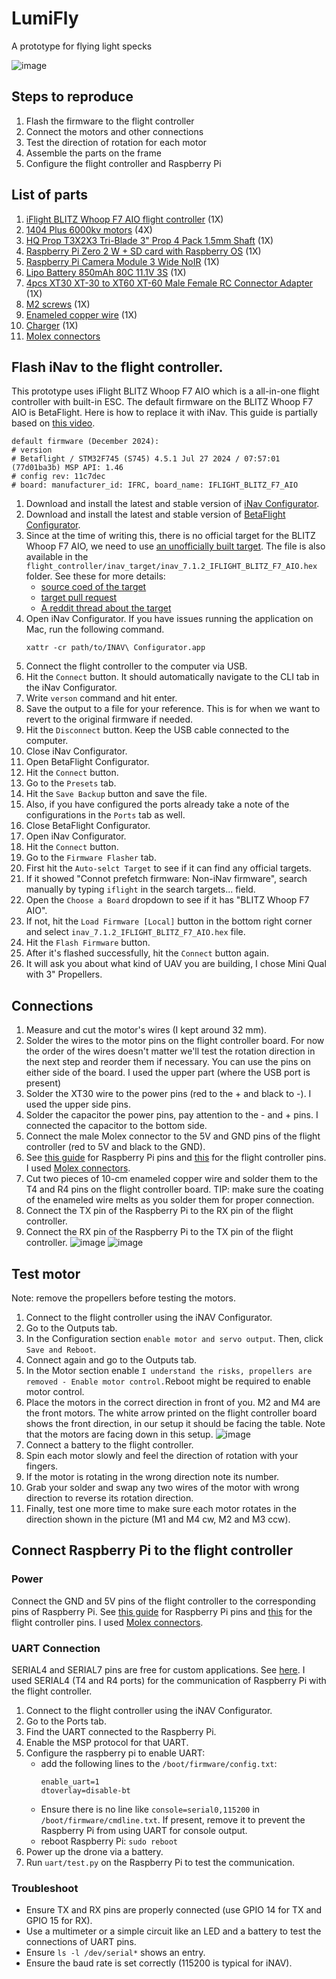 # LumiFly
A prototype for flying light specks

![image](images/assembled_drone.jpeg)

## Steps to reproduce
1. Flash the firmware to the flight controller
2. Connect the motors and other connections
3. Test the direction of rotation for each motor
4. Assemble the parts on the frame
5. Configure the flight controller and Raspberry Pi


## List of parts
1. [iFlight BLITZ Whoop F7 AIO flight controller](https://shop.iflight.com/BLITZ-Whoop-F7-AIO-Pro1927) (1X)
2. [1404 Plus 6000kv motors](https://www.myfpvstore.com/motors/rcinpower-smoox-1404-plus-whoop-motor-gunmetal-blue-6000kv/?srsltid=AfmBOoqFCYuKe_lZ4RztSoZIATdFEbraSl6UrF0mSqzx-S929OD5cDPk4uk) (4X)
3. [HQ Prop T3X2X3 Tri-Blade 3" Prop 4 Pack 1.5mm Shaft](https://www.racedayquads.com/products/hq-prop-t3x2x3-1-5mm-shaft-tri-blade-3-prop-4-pack-choose-color?currency=USD&variant=40070619332721&stkn=ed68f1cb6bdd&tw_source=google&tw_adid=717685084952&tw_campaign=21821665874&gad_source=1&gclid=Cj0KCQiA0fu5BhDQARIsAMXUBOJjdMI9eP1X8UswLH8dP3WppF2tAKTShEN8dZYi1DE7O35mmgM2xEEaAqgSEALw_wcB) (1X)
4. [Raspberry Pi Zero 2 W + SD card with Raspberry OS](https://www.pishop.us/product/raspberry-pi-zero-2-w/?src=raspberrypi) (1X)
5. [Raspberry Pi Camera Module 3 Wide NoIR](https://www.pishop.us/product/raspberry-pi-camera-module-3-wide-noir/) (1X)
6. [Lipo Battery 850mAh 80C 11.1V 3S](https://a.co/d/hYqlLo6) (1X)
7. [4pcs XT30 XT-30 to XT60 XT-60 Male Female RC Connector Adapter](https://a.co/d/1hygTM4) (1X)
8. [M2 screws](https://a.co/d/6PfypLR) (1X)
9. [Enameled copper wire](https://a.co/d/gU8BKby) (1X)
10. [Charger](https://a.co/d/1dvDkIm) (1X)
11. [Molex connectors](https://a.co/d/1OW0Edu)

## Flash iNav to the flight controller.
This prototype uses iFlight BLITZ Whoop F7 AIO which is a all-in-one flight controller with built-in ESC.
The default firmware on the BLITZ Whoop F7 AIO is BetaFlight. Here is how to replace it with iNav. This guide is partially based on [this video](https://www.youtube.com/watch?v=xdf3yhlgJyc).

```
default firmware (December 2024):
# version
# Betaflight / STM32F745 (S745) 4.5.1 Jul 27 2024 / 07:57:01 (77d01ba3b) MSP API: 1.46
# config rev: 11c7dec
# board: manufacturer_id: IFRC, board_name: IFLIGHT_BLITZ_F7_AIO
```

1. Download and install the latest and stable version of [iNav Configurator](https://github.com/iNavFlight/inav-configurator/releases).
2. Download and install the latest and stable version of [BetaFlight Configurator](https://github.com/betaflight/betaflight-configurator/releases).
3. Since at the time of writing this, there is no official target for the BLITZ Whoop F7 AIO, we need to use [an unofficially built target](https://github.com/iNavFlight/inav/pull/8988#issuecomment-2208333643). The file is also available in the `flight_controller/inav_target/inav_7.1.2_IFLIGHT_BLITZ_F7_AIO.hex` folder.
See these for more details:
   - [source coed of the target](https://github.com/iNavFlight/inav/tree/master/src/main/target/IFLIGHT_BLITZ_F7_AIO)
   - [target pull request](https://github.com/iNavFlight/inav/pull/8977)
   - [A reddit thread about the target](https://www.reddit.com/r/fpv/comments/1bs79lq/hi_for_the_blitz_f745_do_you_guys_know_which/)
4. Open iNav Configurator. If you have issues running the application on Mac, run the following command.
    ```
    xattr -cr path/to/INAV\ Configurator.app
    ```
5. Connect the flight controller to the computer via USB.
6. Hit the `Connect` button. It should automatically navigate to the CLI tab in the iNav Configurator.
7. Write `verson` command and hit enter.
8. Save the output to a file for your reference. This is for when we want to revert to the original firmware if needed.
9. Hit the `Disconnect` button. Keep the USB cable connected to the computer.
10. Close iNav Configurator.
11. Open BetaFlight Configurator.
12. Hit the `Connect` button.
13. Go to the `Presets` tab.
14. Hit the `Save Backup` button and save the file.
15. Also, if you have configured the ports already take a note of the configurations in the `Ports` tab as well.
16. Close BetaFlight Configurator.
17. Open iNav Configurator.
18. Hit the `Connect` button.
19. Go to the `Firmware Flasher` tab.
20. First hit the `Auto-selct Target` to see if it can find any official targets.
21. If it showed "Connot prefetch firmware: Non-iNav firmware", search manually by typing `iflight` in the search targets... field.
22. Open the `Choose a Board` dropdown to see if it has "BLITZ Whoop F7 AIO".
23. If not, hit the `Load Firmware [Local]` button in the bottom right corner and select `inav_7.1.2_IFLIGHT_BLITZ_F7_AIO.hex` file.
24. Hit the `Flash Firmware` button.
25. After it's flashed successfully, hit the `Connect` button again.
26. It will ask you about what kind of UAV you are building, I chose Mini Qual with 3" Propellers.

## Connections
1. Measure and cut the motor's wires (I kept around 32 mm).
2. Solder the wires to the motor pins on the flight controller board. For now the order of the wires doesn't matter we'll test the rotation direction in the next step and reorder them if necessary. You can use the pins on either side of the board. I used the upper part (where the USB port is present)
3. Solder the XT30 wire to the power pins (red to the + and black to -). I used the upper side pins.
4. Solder the capacitor the power pins, pay attention to the - and + pins. I connected the capacitor to the bottom side.
5. Connect the male Molex connector to the 5V and GND pins of the flight controller (red to 5V and black to the GND).
6. See [this guide](https://www.raspberrypi.com/documentation/computers/raspberry-pi.html#gpio) for Raspberry Pi pins and [this](https://ardupilot.org/plane/docs/common-iflight-blitzf7AIO.html#pinout) for the flight controller pins.
I used [Molex connectors](https://a.co/d/1OW0Edu).
7. Cut two pieces of 10-cm enameled copper wire and solder them to the T4 and R4 pins on the flight controller board.
   TIP: make sure the coating of the enameled wire melts as you solder them for proper connection.
8. Connect the TX pin of the Raspberry Pi to the RX pin of the flight controller.
9. Connect the RX pin of the Raspberry Pi to the TX pin of the flight controller.
![image](images/fc_raspberry_connection.jpeg)
![image](images/raspberry_fc_connection.jpeg)

## Test motor
Note: remove the propellers before testing the motors.

1. Connect to the flight controller using the iNAV Configurator.
2. Go to the Outputs tab.
3. In the Configuration section `enable motor and servo output`. Then, click `Save and Reboot`.
4. Connect again and go to the Outputs tab.
5. In the Motor section enable `I understand the risks, propellers are removed - Enable motor control.`Reboot might be required to enable motor control.
6. Place the motors in the correct direction in front of you. M2 and M4 are the front motors. The white arrow printed on the flight controller board shows the front direction, in our setup it should be facing the table. Note that the motors are facing down in this setup.
   ![image](images/parts_top_view.jpeg) 
7. Connect a battery to the flight controller.
8. Spin each motor slowly and feel the direction of rotation with your fingers.
9. If the motor is rotating in the wrong direction note its number.
10. Grab your solder and swap any two wires of the motor with wrong direction to reverse its rotation direction.
11. Finally, test one more time to make sure each motor rotates in the direction shown in the picture (M1 and M4 cw, M2 and M3 ccw).

## Connect Raspberry Pi to the flight controller

### Power
Connect the GND and 5V pins of the flight controller to the corresponding pins of Raspberry Pi. See [this guide](https://www.raspberrypi.com/documentation/computers/raspberry-pi.html#gpio) for Raspberry Pi pins and [this](https://ardupilot.org/plane/docs/common-iflight-blitzf7AIO.html#pinout) for the flight controller pins.
I used [Molex connectors](https://a.co/d/1OW0Edu).

### UART Connection
SERIAL4 and SERIAL7 pins are free for custom applications. See [here](https://ardupilot.org/plane/docs/common-iflight-blitzf7AIO.html#pinout).
I used SERIAL4 (T4 and R4 ports) for the communication of Raspberry Pi with the flight controller.

1. Connect to the flight controller using the iNAV Configurator.
2. Go to the Ports tab.
3. Find the UART connected to the Raspberry Pi.
4. Enable the MSP protocol for that UART.
5. Configure the raspberry pi to enable UART:
   - add the following lines to the `/boot/firmware/config.txt`:
     ```
     enable_uart=1
     dtoverlay=disable-bt
     ```
   - Ensure there is no line like `console=serial0,115200` in `/boot/firmware/cmdline.txt`. If present, remove it to prevent the Raspberry Pi from using UART for console output.
   - reboot Raspberry Pi: `sudo reboot`
6. Power up the drone via a battery.
7. Run `uart/test.py` on the Raspberry Pi to test the communication.

### Troubleshoot
- Ensure TX and RX pins are properly connected (use GPIO 14 for TX and GPIO 15 for RX).
- Use a multimeter or a simple circuit like an LED and a battery to test the connections of UART pins.
- Ensure `ls -l /dev/serial*` shows an entry.
- Ensure the baud rate is set correctly (115200 is typical for iNAV).